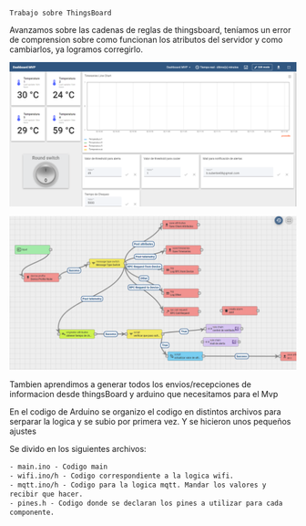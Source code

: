 `Trabajo sobre ThingsBoard`

Avanzamos sobre las cadenas de reglas de thingsboard, teníamos un error de comprension sobre como funcionan los atributos del servidor y como cambiarlos, ya logramos corregirlo.



![dashboard](https://raw.githubusercontent.com/SisCom-PI2-2023-2/proyecto-keep-it-cool/main/docs/_posts/img/Dashboard10_10_23.png)



![dashboard](https://raw.githubusercontent.com/SisCom-PI2-2023-2/proyecto-keep-it-cool/main/docs/_posts/img/RootChain10-10-23.png)

Tambien aprendimos a generar todos los envios/recepciones de informacion desde thingsBoard y arduino que necesitamos para el Mvp

En el codigo de Arduino se organizo el codigo en distintos archivos para serparar la logica y se subio por primera vez. Y se hicieron unos pequeños ajustes

  Se divido en los siguientes archivos:

    - main.ino - Codigo main
    - wifi.ino/h - Codigo correspondiente a la logica wifi.
    - mqtt.ino/h - Codigo para la logica mqtt. Mandar los valores y recibir que hacer.
    - pines.h - Codigo donde se declaran los pines a utilizar para cada componente.

    
